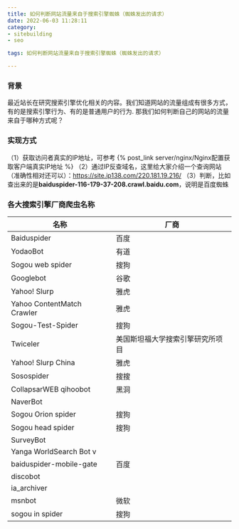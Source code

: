 ```yaml
---
title: 如何判断网站流量来自于搜索引擎蜘蛛（蜘蛛发出的请求）
date: 2022-06-03 11:28:11
category:
- sitebuilding
- seo

tags: 如何判断网站流量来自于搜索引擎蜘蛛（蜘蛛发出的请求）

---
```


### 背景
<p>最近站长在研究搜索引擎优化相关的内容。我们知道网站的流量组成有很多方式，有的是搜索引擎行为、有的是普通用户的行为.
那我们如何判断自己的网站的流量来自于哪种方式呢？
</p>

### 实现方式
（1）获取访问者真实的IP地址，可参考 {% post_link server/nginx/Nginx配置获取客户端真实IP地址 %}
（2）通过IP反查域名，这里给大家介绍一个查询网站（准确性相对还可以）：https://site.ip138.com/220.181.19.216/
（3）判断，比如查出来的是<b>baiduspider-116-179-37-208.crawl.baidu.com</b>，说明是百度蜘蛛

### 各大搜索引擎厂商爬虫名称

名称 | 厂商
--- | ---
Baiduspider | 百度
YodaoBot | 有道
Sogou web spider | 搜狗
Googlebot | 谷歌
Yahoo! Slurp | 雅虎
Yahoo ContentMatch Crawler | 雅虎
Sogou-Test-Spider | 搜狗
Twiceler | 美国斯坦福大学搜索引擎研究所项目
Yahoo! Slurp China | 雅虎
Sosospider | 搜搜
CollapsarWEB qihoobot | 黑洞
NaverBot | 
Sogou Orion spider | 搜狗
Sogou head spider | 搜狗
SurveyBot | 
Yanga WorldSearch Bot v | 
baiduspider-mobile-gate | 百度
discobot | 
ia_archiver | 
msnbot | 微软
sogou in spider | 搜狗